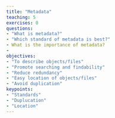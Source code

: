 ```yaml
---
title: "Metadata"
teaching: 5
exercises: 0
questions:
- "What is metadata?"
- "Which standard of metadata is best?"
- What is the importance of metadata?
- 
objectives:
- "To describe objects/files"
- "Promote searching and findability"
- "Reduce redundancy"
- "Easy location of objects/files"
- "Avoid duplication"
keypoints:
- "Standards"
- "Duplucation"
- "Location"
---
```


